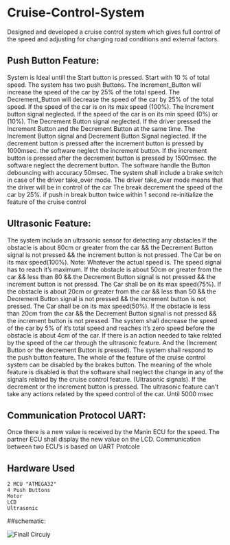 # Cruise-Control-System
Designed and developed a cruise control system which gives full control of the speed and adjusting for changing road conditions and external factors.

## Push Button Feature:

System is Ideal untill the Start button is pressed. Start with 10 % of total speed. The system has two push Buttons. The Increment_Button will increase the speed of the car by 25% of the total speed. The Decrement_Button will decrease the speed of the car by 25% of the total speed. If the speed of the car is on its max speed (100%). The Increment button signal neglected. If the speed of the car is on its min speed (0%) or (10%). The Decrement Button signal neglected. If the driver pressed the Increment Button and the Decrement Button at the same time. The Increment Button signal and Decrement Button Signal neglected. If the decrement button is pressed after the increment button is pressed by 1000msec. the software neglect the increment button. If the increment button is pressed after the decrement button is pressed by 1500msec. the software neglect the decrement button. The software handle the Button debouncing with accuracy 50msec. The system shall include a brake switch in case of the driver take_over mode. The driver take_over mode means that the driver will be in control of the car The break decrement the speed of the car by 25%. if push in break button twice within 1 second re-initialize the feature of the cruise control

## Ultrasonic Feature:
The system include an ultrasonic sensor for detecting any obstacles If the obstacle is about 80cm or greater from the car && the Decrement Button signal is not pressed && the increment button is not pressed. The Car be on its max speed(100%). Note: Whatever the actual speed is. The speed signal has to reach it’s maximum. If the obstacle is about 50cm or greater from the car && less than 80 && the Decrement Button signal is not pressed && the increment button is not pressed. The Car shall be on its max speed(75%). If the obstacle is about 20cm or greater from the car && less than 50 && the Decrement Button signal is not pressed && the increment button is not pressed. The Car shall be on its max speed(50%). If the obstacle is less than 20cm from the car && the Decrement Button signal is not pressed && the increment button is not pressed. The system shall decrease the speed of the car by 5% of it’s total speed and reaches it’s zero speed before the obstacle is about 4cm of the car. If there is an action needed to take related by the speed of the car through the ultrasonic feature. And the (Increment Button or the decrement Button is pressed). The system shall respond to the push button feature. The whole of the feature of the cruise control system can be disabled by the brakes button. The meaning of the whole feature is disabled is that the software shall neglect the change in any of the signals related by the cruise control feature. (Ultrasonic signals). If the decrement or the increment button is pressed. The ultrasonic feature can’t take any actions related by the speed control of the car. Until 5000 msec

## Communication Protocol UART:
Once there is a new value is received by the Manin ECU for the speed. The partner ECU shall display the new value on the LCD. Communication between two ECU’s is based on UART Protcole

## Hardware Used
    2 MCU "ATMEGA32"
    4 Push Buttons
    Motor
    LCD
    Ultrasonic 

##schematic:

![Finall Circuiy](https://github.com/Ahmed00Gaber/Cruise-Control-System/assets/113920593/3322c60c-6199-4ef9-8b8e-3f898d92d914)
